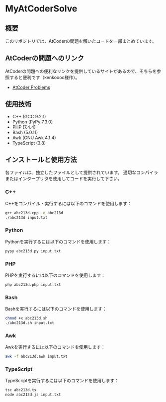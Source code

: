 # MyAtCoderSolve

## 概要
このリポジトリでは、AtCoderの問題を解いたコードを一部まとめています。

## AtCoderの問題へのリンク

AtCoderの問題への便利なリンクを提供しているサイトがあるので、そちらを参照すると便利です（kenkoooo様作）。

- [AtCoder Problems](https://kenkoooo.com/atcoder/#/table/)

## 使用技術
- C++ (GCC 9.2.1)
- Python (PyPy 7.3.0)
- PHP (7.4.4)
- Bash (5.0.11)
- Awk (GNU Awk 4.1.4)
- TypeScript (3.8)

## インストールと使用方法
各ファイルは、独立したファイルとして提供されています。
適切なコンパイラまたはインタープリタを使用してコードを実行して下さい。

### C++
C++をコンパイル・実行するには以下のコマンドを使用します：
```bash
g++ abc213d.cpp -o abc213d
./abc213d input.txt
```

### Python
Pythonを実行するには以下のコマンドを使用します：
```bash
pypy abc213d.py input.txt
```

### PHP
PHPを実行するには以下のコマンドを使用します：
```bash
php abc213d.php input.txt
```

### Bash
Bashを実行するには以下のコマンドを使用します：
```bash
chmod +x abc213d.sh
./abc213d.sh input.txt
```

### Awk
Awkを実行するには以下のコマンドを使用します：
```bash
awk -f abc213d.awk input.txt
```

### TypeScript
TypeScriptを実行するには以下のコマンドを使用します：
```bash
tsc abc213d.ts
node abc213d.js input.txt
```
